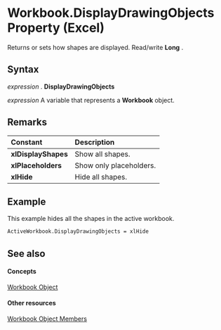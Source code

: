 
# Workbook.DisplayDrawingObjects Property (Excel)

Returns or sets how shapes are displayed. Read/write  **Long** .


## Syntax

 _expression_ . **DisplayDrawingObjects**

 _expression_ A variable that represents a **Workbook** object.


## Remarks





|**Constant**|**Description**|
|:-----|:-----|
| **xlDisplayShapes**|Show all shapes.|
| **xlPlaceholders**|Show only placeholders.|
| **xlHide**|Hide all shapes.|

## Example

This example hides all the shapes in the active workbook.


```vb
ActiveWorkbook.DisplayDrawingObjects = xlHide
```


## See also


#### Concepts


[Workbook Object](8c00aa60-c974-eed3-0812-3c9625eb0d4c.md)
#### Other resources


[Workbook Object Members](dce102a3-25de-3ff4-2ce5-bc56e08baca7.md)
